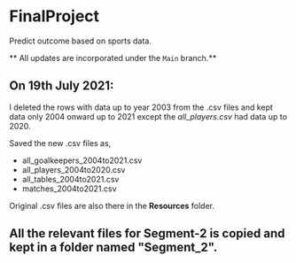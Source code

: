 # FinalProject
Predict outcome based on sports data.

** All updates are incorporated under the `Main` branch.**

## On 19th July 2021:

I deleted the rows with data up to year 2003 from the .csv files and kept data only 2004 onward up to 2021 except the *all_players.csv* had data up to 2020.

Saved the new .csv files as,

- all_goalkeepers_2004to2021.csv
- all_players_2004to2020.csv
- all_tables_2004to2021.csv
- matches_2004to2021.csv

Original .csv files are also there in the **Resources** folder. 

## All the relevant files for Segment-2 is copied and kept in a folder named "Segment_2".
